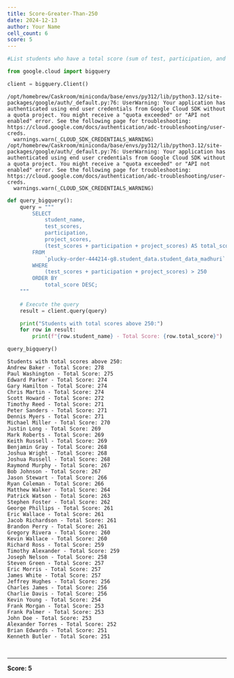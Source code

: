 ```yaml
---
title: Score-Greater-Than-250
date: 2024-12-13
author: Your Name
cell_count: 6
score: 5
---
```


```python
#List students who have a total score (sum of test, participation, and project scores) above 250.
```


```python
from google.cloud import bigquery
```


```python
client = bigquery.Client()
```

    /opt/homebrew/Caskroom/miniconda/base/envs/py312/lib/python3.12/site-packages/google/auth/_default.py:76: UserWarning: Your application has authenticated using end user credentials from Google Cloud SDK without a quota project. You might receive a "quota exceeded" or "API not enabled" error. See the following page for troubleshooting: https://cloud.google.com/docs/authentication/adc-troubleshooting/user-creds. 
      warnings.warn(_CLOUD_SDK_CREDENTIALS_WARNING)
    /opt/homebrew/Caskroom/miniconda/base/envs/py312/lib/python3.12/site-packages/google/auth/_default.py:76: UserWarning: Your application has authenticated using end user credentials from Google Cloud SDK without a quota project. You might receive a "quota exceeded" or "API not enabled" error. See the following page for troubleshooting: https://cloud.google.com/docs/authentication/adc-troubleshooting/user-creds. 
      warnings.warn(_CLOUD_SDK_CREDENTIALS_WARNING)



```python
def query_bigquery():
    query = """
        SELECT
            student_name,
            test_scores,
            participation,
            project_scores,
            (test_scores + participation + project_scores) AS total_score
        FROM
            `plucky-order-444214-g8.student_data.student_data_madhuri`
        WHERE
            (test_scores + participation + project_scores) > 250
        ORDER BY
            total_score DESC;
    """
    
    # Execute the query
    result = client.query(query)

    print("Students with total scores above 250:")
    for row in result:
        print(f"{row.student_name} - Total Score: {row.total_score}")

query_bigquery()
```

    Students with total scores above 250:
    Andrew Baker - Total Score: 278
    Paul Washington - Total Score: 275
    Edward Parker - Total Score: 274
    Gary Hamilton - Total Score: 274
    Chris Martin - Total Score: 274
    Scott Howard - Total Score: 272
    Timothy Reed - Total Score: 271
    Peter Sanders - Total Score: 271
    Dennis Myers - Total Score: 271
    Michael Miller - Total Score: 270
    Justin Long - Total Score: 269
    Mark Roberts - Total Score: 269
    Keith Russell - Total Score: 269
    Benjamin Gray - Total Score: 268
    Joshua Wright - Total Score: 268
    Joshua Russell - Total Score: 268
    Raymond Murphy - Total Score: 267
    Bob Johnson - Total Score: 267
    Jason Stewart - Total Score: 266
    Ryan Coleman - Total Score: 266
    Matthew Walker - Total Score: 264
    Patrick Watson - Total Score: 263
    Stephen Foster - Total Score: 262
    George Phillips - Total Score: 261
    Eric Wallace - Total Score: 261
    Jacob Richardson - Total Score: 261
    Brandon Perry - Total Score: 261
    Gregory Rivera - Total Score: 260
    Kevin Wallace - Total Score: 260
    Richard Ross - Total Score: 259
    Timothy Alexander - Total Score: 259
    Joseph Nelson - Total Score: 258
    Steven Green - Total Score: 257
    Eric Morris - Total Score: 257
    James White - Total Score: 257
    Jeffrey Hughes - Total Score: 256
    Charles James - Total Score: 256
    Charlie Davis - Total Score: 256
    Kevin Young - Total Score: 254
    Frank Morgan - Total Score: 253
    Frank Palmer - Total Score: 253
    John Doe - Total Score: 253
    Alexander Torres - Total Score: 252
    Brian Edwards - Total Score: 251
    Kenneth Butler - Total Score: 251



```python

```


```python

```


---
**Score: 5**
